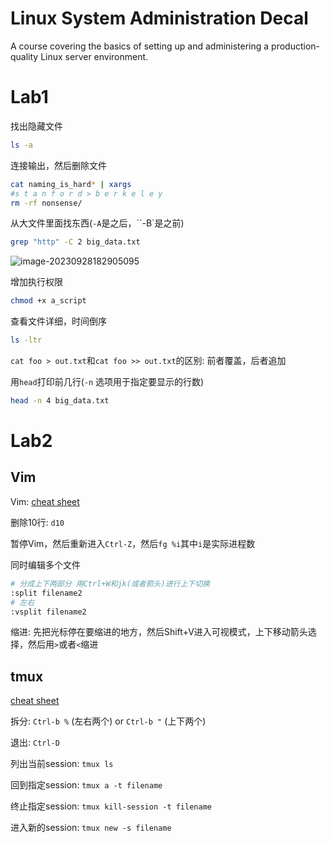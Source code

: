 # Linux System Administration Decal

A course covering the basics of setting up and administering a production-quality Linux server environment.

# Lab1

找出隐藏文件

```bash
ls -a
```

连接输出，然后删除文件

```bash
cat naming_is_hard* | xargs
#s t a n f o r d > b e r k e l e y
rm -rf nonsense/
```

从大文件里面找东西(`-A`是之后，``-B`是之前)

```bash
grep "http" -C 2 big_data.txt
```



![image-20230928182905095](https://img2023.cnblogs.com/blog/1892247/202309/1892247-20230928182907658-512842136.png)

增加执行权限

```bash
chmod +x a_script
```

查看文件详细，时间倒序

```bash
ls -ltr
```



`cat foo > out.txt`和`cat foo >> out.txt`的区别: 前者覆盖，后者追加



用`head`打印前几行(`-n` 选项用于指定要显示的行数)

```bash
head -n 4 big_data.txt
```





# Lab2

## Vim

Vim: [cheat sheet](https://devhints.io/vim)

删除10行: `d10`

暂停Vim，然后重新进入`Ctrl-Z`，然后`fg %i`其中`i`是实际进程数

同时编辑多个文件

```bash
# 分成上下两部分 用Ctrl+W和jk(或者箭头)进行上下切换
:split filename2
# 左右
:vsplit filename2
```

缩进: 先把光标停在要缩进的地方，然后Shift+V进入可视模式，上下移动箭头选择，然后用`>`或者`<`缩进

## tmux

[cheat sheet](https://gist.github.com/MohamedAlaa/2961058)

拆分: `Ctrl-b %` (左右两个) or `Ctrl-b "` (上下两个)

退出: `Ctrl-D`

列出当前session: `tmux ls`

回到指定session: `tmux a -t filename`

终止指定session: `tmux kill-session -t filename`

进入新的session: `tmux new -s filename`

